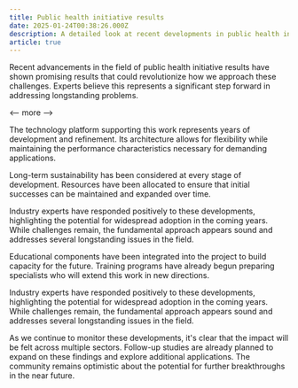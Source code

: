 ```yaml
---
title: Public health initiative results
date: 2025-01-24T00:38:26.000Z
description: A detailed look at recent developments in public health initiative results
article: true
---
```

Recent advancements in the field of public health initiative results have shown promising results that could revolutionize how we approach these challenges. Experts believe this represents a significant step forward in addressing longstanding problems.

<-- more -->

The technology platform supporting this work represents years of development and refinement. Its architecture allows for flexibility while maintaining the performance characteristics necessary for demanding applications.

Long-term sustainability has been considered at every stage of development. Resources have been allocated to ensure that initial successes can be maintained and expanded over time.

Industry experts have responded positively to these developments, highlighting the potential for widespread adoption in the coming years. While challenges remain, the fundamental approach appears sound and addresses several longstanding issues in the field.

Educational components have been integrated into the project to build capacity for the future. Training programs have already begun preparing specialists who will extend this work in new directions.

Industry experts have responded positively to these developments, highlighting the potential for widespread adoption in the coming years. While challenges remain, the fundamental approach appears sound and addresses several longstanding issues in the field.

As we continue to monitor these developments, it's clear that the impact will be felt across multiple sectors. Follow-up studies are already planned to expand on these findings and explore additional applications. The community remains optimistic about the potential for further breakthroughs in the near future.
